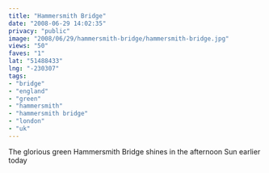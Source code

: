 ```yaml
---
title: "Hammersmith Bridge"
date: "2008-06-29 14:02:35"
privacy: "public"
image: "2008/06/29/hammersmith-bridge/hammersmith-bridge.jpg"
views: "50"
faves: "1"
lat: "51488433"
lng: "-230307"
tags:
- "bridge"
- "england"
- "green"
- "hammersmith"
- "hammersmith bridge"
- "london"
- "uk"
---
```

The glorious green Hammersmith Bridge shines in the  afternoon Sun earlier today<a href="/photos/2008/06/29/hammersmith-bridge"></a>
